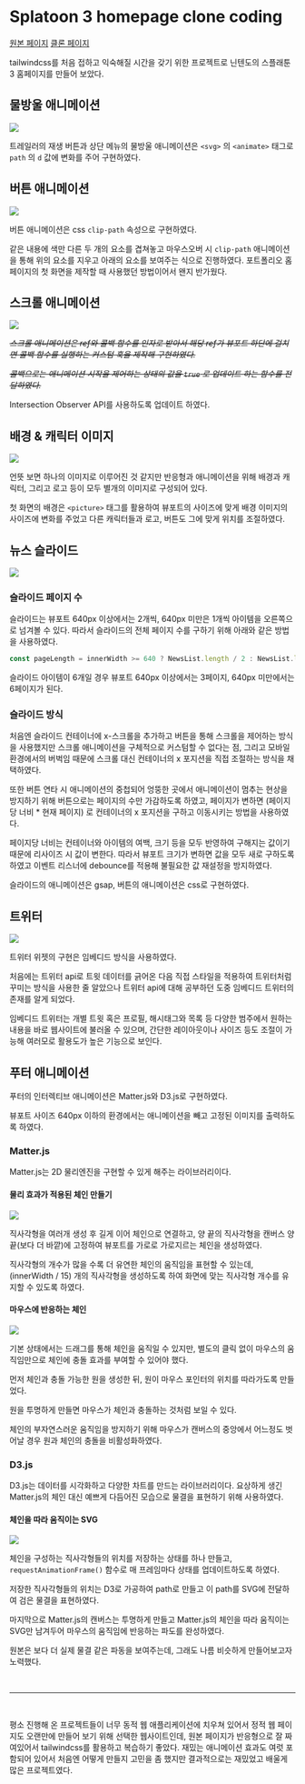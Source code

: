 # **Splatoon 3 homepage clone coding**

<a href="https://splatoon.nintendo.com/">원본 페이지</a>
<a href="https://splatoon3-clone.netlify.app/">클론 페이지</a>

tailwindcss를 처음 접하고 익숙해질 시간을 갖기 위한 프로젝트로 닌텐도의 스플래툰3 홈페이지를 만들어 보았다.

## **물방울 애니메이션**

![](https://velog.velcdn.com/images/drrobot409/post/2f15ecfd-5628-4fa0-8784-e016ce852029/image.gif)

트레일러의 재생 버튼과 상단 메뉴의 물방울 애니메이션은 `<svg>` 의 `<animate>` 태그로 `path` 의 `d` 값에 변화를 주어 구현하였다.

## **버튼 애니메이션**

![](https://velog.velcdn.com/images/drrobot409/post/95e5fc51-c223-4624-9ef5-d3652fd4ef9c/image.gif)

버튼 애니메이션은 css `clip-path` 속성으로 구현하였다.

같은 내용에 색만 다른 두 개의 요소를 겹쳐놓고 마우스오버 시 `clip-path` 애니메이션을 통해 위의 요소를 지우고 아래의 요소를 보여주는 식으로 진행하였다. 포트폴리오 홈페이지의 첫 화면을 제작할 때 사용했던 방법이어서 왠지 반가웠다.

## **스크롤 애니메이션**

![](https://velog.velcdn.com/images/drrobot409/post/b3ff3a77-ea56-4159-8bc8-1913ea2276cf/image.gif)

~~_스크롤 애니메이션은 ref와 콜백 함수를 인자로 받아서 해당 ref가 뷰포트 하단에 걸치면 콜백 함수를 실행하는 커스텀 훅을 제작해 구현하였다._~~

~~_콜백으로는 애니메이션 시작을 제어하는 상태의 값을 `true` 로 업데이트 하는 함수를 전달하였다._~~

Intersection Observer API를 사용하도록 업데이트 하였다.

## **배경 & 캐릭터 이미지**

![](https://velog.velcdn.com/images/drrobot409/post/bd47a146-8333-4d4a-b560-ee64995bccba/image.gif)

언뜻 보면 하나의 이미지로 이루어진 것 같지만 반응형과 애니메이션을 위해 배경과 캐릭터, 그리고 로고 등이 모두 별개의 이미지로 구성되어 있다.

첫 화면의 배경은 `<picture>` 태그를 활용하여 뷰포트의 사이즈에 맞게 배경 이미지의 사이즈에 변화를 주었고 다른 캐릭터들과 로고, 버튼도 그에 맞게 위치를 조절하였다.

## **뉴스 슬라이드**

![](https://velog.velcdn.com/images/drrobot409/post/e8756e27-8809-432e-847c-41117bb2e684/image.gif)

### **슬라이드 페이지 수**

슬라이드는 뷰포트 640px 이상에서는 2개씩, 640px 미만은 1개씩 아이템을 오른쪽으로 넘겨볼 수 있다. 따라서 슬라이드의 전체 페이지 수를 구하기 위해 아래와 같은 방법을 사용하였다.

```js
const pageLength = innerWidth >= 640 ? NewsList.length / 2 : NewsList.length;
```

슬라이드 아이템이 6개일 경우 뷰포트 640px 이상에서는 3페이지, 640px 미만에서는 6페이지가 된다.

### **슬라이드 방식**

처음엔 슬라이드 컨테이너에 x-스크롤을 추가하고 버튼을 통해 스크롤을 제어하는 방식을 사용했지만 스크롤 애니메이션을 구체적으로 커스텀할 수 없다는 점, 그리고 모바일 환경에서의 버벅임 때문에 스크롤 대신 컨테이너의 x 포지션을 직접 조절하는 방식을 채택하였다.

또한 버튼 연타 시 애니메이션의 중첩되어 엉뚱한 곳에서 애니메이션이 멈추는 현상을 방지하기 위해 버튼으로는 페이지의 수만 가감하도록 하였고, 페이지가 변하면 (페이지당 너비 \* 현재 페이지) 로 컨테이너의 x 포지션을 구하고 이동시키는 방법을 사용하였다.

페이지당 너비는 컨테이너와 아이템의 여백, 크기 등을 모두 반영하여 구해지는 값이기 때문에 리사이즈 시 값이 변한다. 따라서 뷰포트 크기가 변하면 값을 모두 새로 구하도록 하였고 이벤트 리스너에 debounce를 적용해 불필요한 값 재설정을 방지하였다.

슬라이드의 애니메이션은 gsap, 버튼의 애니메이션은 css로 구현하였다.

## **트위터**

![](https://velog.velcdn.com/images/drrobot409/post/5567a524-4230-4a80-96e8-ea037824c605/image.gif)

트위터 위젯의 구현은 임베디드 방식을 사용하였다.

처음에는 트위터 api로 트윗 데이터를 긁어온 다음 직접 스타일을 적용하여 트위터처럼 꾸미는 방식을 사용한 줄 알았으나 트위터 api에 대해 공부하던 도중 임베디드 트위터의 존재를 알게 되었다.

임베디드 트위터는 개별 트윗 혹은 프로필, 해시태그와 목록 등 다양한 범주에서 원하는 내용을 바로 웹사이트에 불러올 수 있으며, 간단한 레이아웃이나 사이즈 등도 조절이 가능해 여러모로 활용도가 높은 기능으로 보인다.

## **푸터 애니메이션**

푸터의 인터렉티브 애니메이션은 Matter.js와 D3.js로 구현하였다.

뷰포트 사이즈 640px 이하의 환경에서는 애니메이션을 빼고 고정된 이미지를 출력하도록 하였다.

### **Matter.js**

Matter.js는 2D 물리엔진을 구현할 수 있게 해주는 라이브러리이다.

#### **물리 효과가 적용된 체인 만들기**

![](https://velog.velcdn.com/images/drrobot409/post/e1a6e42b-04ea-48e3-b957-f37bd3462216/image.png)

직사각형을 여러개 생성 후 길게 이어 체인으로 연결하고, 양 끝의 직사각형을 캔버스 양 끝(보다 더 바깥)에 고정하여 뷰포트를 가로로 가로지르는 체인을 생성하였다.

직사각형의 개수가 많을 수록 더 유연한 체인의 움직임을 표현할 수 있는데, (innerWidth / 15) 개의 직사각형을 생성하도록 하여 화면에 맞는 직사각형 개수를 유지할 수 있도록 하였다.

#### **마우스에 반응하는 체인**

![](https://velog.velcdn.com/images/drrobot409/post/43211c7b-31df-4c6e-8990-57766aa42ebe/image.gif)

기본 상태에서는 드래그를 통해 체인을 움직일 수 있지만, 별도의 클릭 없이 마우스의 움직임만으로 체인에 충돌 효과를 부여할 수 있어야 했다.

먼저 체인과 충돌 가능한 원을 생성한 뒤, 원이 마우스 포인터의 위치를 따라가도록 만들었다.

원을 투명하게 만들면 마우스가 체인과 충돌하는 것처럼 보일 수 있다.

체인의 부자연스러운 움직임을 방지하기 위해 마우스가 캔버스의 중앙에서 어느정도 벗어날 경우 원과 체인의 충돌을 비활성화하였다.

### **D3.js**

D3.js는 데이터를 시각화하고 다양한 차트를 만드는 라이브러리이다.
요상하게 생긴 Matter.js의 체인 대신 예쁘게 다듬어진 모습으로 물결을 표현하기 위해 사용하였다.

#### **체인을 따라 움직이는 SVG**

![](https://velog.velcdn.com/images/drrobot409/post/d378dee9-c294-4295-8bf5-7d2318305315/image.gif)

체인을 구성하는 직사각형들의 위치를 저장하는 상태를 하나 만들고, `requestAnimationFrame()` 함수로 매 프레임마다 상태를 업데이트하도록 하였다.

저장한 직사각형들의 위치는 D3로 가공하여 path로 만들고 이 path를 SVG에 전달하여 검은 물결을 표현하였다.

마지막으로 Matter.js의 캔버스는 투명하게 만들고 Matter.js의 체인을 따라 움직이는 SVG만 남겨두어 마우스의 움직임에 반응하는 파도를 완성하였다.

원본은 보다 더 실제 물결 같은 파동을 보여주는데, 그래도 나름 비슷하게 만들어보고자 노력했다.

<br/>

---

<br/>

평소 진행해 온 프로젝트들이 너무 동적 웹 애플리케이션에 치우쳐 있어서 정적 웹 페이지도 오랜만에 만들어 보기 위해 선택한 웹사이트인데, 원본 페이지가 반응형으로 잘 짜여있어서 tailwindcss를 활용하고 복습하기 좋았다. 재밌는 애니메이션 효과도 여럿 포함되어 있어서 처음엔 어떻게 만들지 고민을 좀 했지만 결과적으로는 재밌었고 배울게 많은 프로젝트였다.
